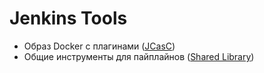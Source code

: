 # Jenkins Tools

* Образ Docker с плагинами ([JCasC](https://www.jenkins.io/projects/jcasc/))
* Общие инструменты для пайплайнов ([Shared Library](https://www.jenkins.io/doc/book/pipeline/shared-libraries/))
